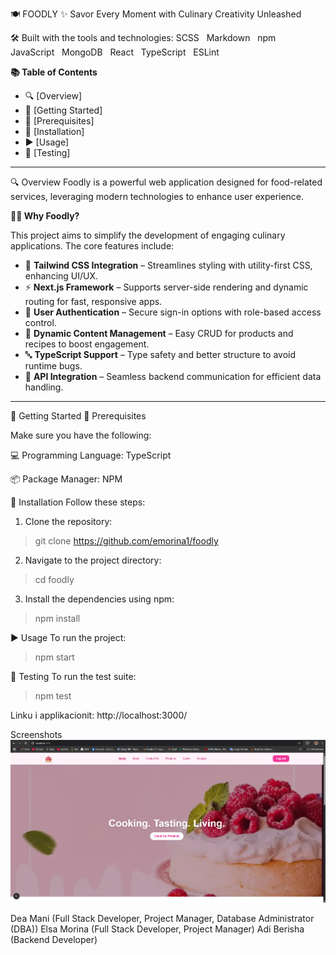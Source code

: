 🍽️ FOODLY
✨ Savor Every Moment with Culinary Creativity Unleashed

🛠️ Built with the tools and technologies:
SCSS   Markdown   npm   JavaScript   MongoDB   React   TypeScript   ESLint

**📚 Table of Contents**

- 🔍 [Overview]
- 🚀 [Getting Started]
- 🧰 [Prerequisites]
- 🔧 [Installation]
- ▶️ [Usage]
- 🧪 [Testing]

-------------------------------------------------------------------------------------------------
🔍 Overview
Foodly is a powerful web application designed for food-related services, leveraging modern technologies to enhance user experience.

**🧑‍🍳 Why Foodly?**

This project aims to simplify the development of engaging culinary applications. The core features include:

- 🎨 **Tailwind CSS Integration** – Streamlines styling with utility-first CSS, enhancing UI/UX.
- ⚡ **Next.js Framework** – Supports server-side rendering and dynamic routing for fast, responsive apps.
- 🔐 **User Authentication** – Secure sign-in options with role-based access control.
- 🍲 **Dynamic Content Management** – Easy CRUD for products and recipes to boost engagement.
- 🔤 **TypeScript Support** – Type safety and better structure to avoid runtime bugs.
- 🔌 **API Integration** – Seamless backend communication for efficient data handling.
------------------------------------------------------------------------------------------------
🚀 Getting Started
🧰 Prerequisites

Make sure you have the following:

💻 Programming Language: TypeScript

📦 Package Manager: NPM

🔧 Installation
Follow these steps:

1. Clone the repository:
  > git clone https://github.com/emorina1/foodly
2. Navigate to the project directory:
  > cd foodly
3. Install the dependencies using npm:
  > npm install

▶️ Usage
To run the project:
>npm start

🧪 Testing
To run the test suite:
>npm test 

Linku i applikacionit:
http://localhost:3000/

Screenshots
![App Screenshot](./screenshots/preview.png)

Dea Mani (Full Stack Developer, Project Manager, Database Administrator (DBA))
Elsa Morina (Full Stack Developer, Project Manager)
Adi Berisha (Backend Developer)

